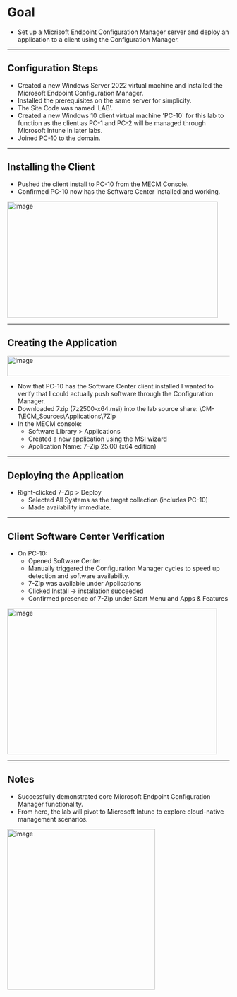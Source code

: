 # Goal
- Set up a Micrisoft Endpoint Configuration Manager server and deploy an application to a client using the Configuration Manager.

---

## Configuration Steps
- Created a new Windows Server 2022 virtual machine and installed the Microsoft Endpoint Configuration Manager.
- Installed the prerequisites on the same server for simplicity.
- The Site Code was named 'LAB'.
- Created a new Windows 10 client virtual machine 'PC-10' for this lab to function as the client as PC-1 and PC-2 will be managed through Microsoft Intune in later labs.
- Joined PC-10 to the domain.

 ---

## Installing the Client
- Pushed the client install to PC-10 from the MECM Console.
- Confirmed PC-10 now has the Software Center installed and working.

<img width="477" height="263" alt="image" src="https://github.com/user-attachments/assets/89174210-2b55-4ec3-afe4-a301b474013a" />

---

## Creating the Application

<img width="854" height="46" alt="image" src="https://github.com/user-attachments/assets/0dbf5875-e8a0-47a6-a087-cac8f2f267ec" />

- Now that PC-10 has the Software Center client installed I wanted to verify that I could actually push software through the Configuration Manager.
- Downloaded 7zip (7z2500-x64.msi) into the lab source share: \\CM-1\ECM_Sources\Applications\7Zip
- In the MECM console:
  - Software Library > Applications
  - Created a new application using the MSI wizard
  - Application Name: 7-Zip 25.00 (x64 edition)

 ---

## Deploying the Application
- Right-clicked 7-Zip > Deploy
  - Selected All Systems as the target collection (includes PC-10)
  - Made availability immediate.

---

## Client Software Center Verification
- On PC-10:
  - Opened Software Center
  - Manually triggered the Configuration Manager cycles to speed up detection and software availability.
  - 7-Zip was available under Applications
  - Clicked Install → installation succeeded
  - Confirmed presence of 7-Zip under Start Menu and Apps & Features
 <img width="475" height="330" alt="image" src="https://github.com/user-attachments/assets/fba7b931-af8c-4f8b-9497-49ce590d1f1f" />

---

## Notes
- Successfully demonstrated core Microsoft Endpoint Configuration Manager functionality.
- From here, the lab will pivot to Microsoft Intune to explore cloud-native management scenarios.

<img width="335" height="363" alt="image" src="https://github.com/user-attachments/assets/2a0a79c9-1a6e-4376-be8f-82698d6b808a" />
